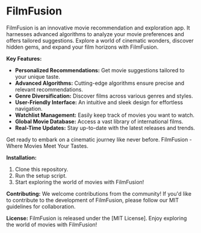 # FilmFusion
FilmFusion is an innovative movie recommendation and exploration app. It harnesses advanced algorithms to analyze your movie preferences and offers tailored suggestions. Explore a world of cinematic wonders, discover hidden gems, and expand your film horizons with FilmFusion.

**Key Features:**
- **Personalized Recommendations:** Get movie suggestions tailored to your unique taste.
- **Advanced Algorithms:** Cutting-edge algorithms ensure precise and relevant recommendations.
- **Genre Diversification:** Discover films across various genres and styles.
- **User-Friendly Interface:** An intuitive and sleek design for effortless navigation.
- **Watchlist Management:** Easily keep track of movies you want to watch.
- **Global Movie Database:** Access a vast library of international films.
- **Real-Time Updates:** Stay up-to-date with the latest releases and trends.

Get ready to embark on a cinematic journey like never before. FilmFusion - Where Movies Meet Your Tastes.

**Installation:**
1. Clone this repository.
2. Run the setup script.
3. Start exploring the world of movies with FilmFusion!

**Contributing:**
We welcome contributions from the community! If you'd like to contribute to the development of FilmFusion, please follow our MIT guidelines for collaboration. 

**License:**
FilmFusion is released under the [MIT License]. Enjoy exploring the world of movies with FilmFusion!
